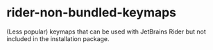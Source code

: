 # rider-non-bundled-keymaps
(Less popular) keymaps that can be used with JetBrains Rider but not included in the installation package.
